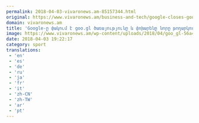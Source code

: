 ```yaml
---
permalink: 2018-04-03-vivaronews.am-85157344.html
original: https://www.vivaronews.am/business-and-tech/google-closes-googl/
domain: vivaronews.am
title: 'Google-ը փակում է goo.gl ծառայությունը և փոխարենը նորը թողարկում (տեսանյութ) - Vivaro News'
image: https://www.vivaronews.am/wp-content/uploads/2018/04/goo_gl-56a4010c3df78cf7728052e9.jpg
date: 2018-04-03 19:22:17
category: sport
translations: 
 - 'en'
 - 'es'
 - 'de'
 - 'ru'
 - 'ja'
 - 'fr'
 - 'it'
 - 'zh-CN'
 - 'zh-TW'
 - 'ar'
 - 'pt'
---
```


